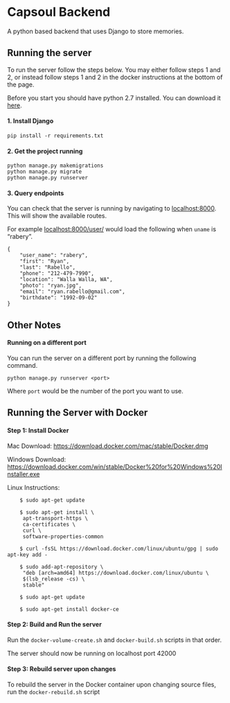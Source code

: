 # Capsoul Backend
A python based backend that uses Django to store memories.

## Running the server

To run the server follow the steps below.
You may either follow steps 1 and 2, or instead follow steps 1 and 2 in the docker instructions at the bottom of the page.

Before you start you should have python 2.7 installed. You can download it [here](https://www.python.org/downloads/).

#### 1. Install Django
```
pip install -r requirements.txt
```
#### 2. Get the project running
```
python manage.py makemigrations
python manage.py migrate
python manage.py runserver
```

#### 3. Query endpoints
You can check that the server is running by navigating to [localhost:8000](http://localhost:8000). This will show the available routes.

For example [localhost:8000/user/<uname>](http://localhost:8000/users/rabery) would load the following when `uname` is “rabery”.
```
{
    "user_name": "rabery",
    "first": "Ryan",
    "last": "Rabello",
    "phone": "212-479-7990",
    "location": "Walla Walla, WA",
    "photo": "ryan.jpg",
    "email": "ryan.rabello@gmail.com",
    "birthdate": "1992-09-02"
}
```

## Other Notes
#### Running on a different port
You can run the server on a different port by running the following command.
```
python manage.py runserver <port>
```
Where `port` would be the number of the port you want to use.

## Running the Server with Docker
#### Step 1: Install Docker
Mac Download: https://download.docker.com/mac/stable/Docker.dmg

Windows Download: https://download.docker.com/win/stable/Docker%20for%20Windows%20Installer.exe

Linux Instructions:
```
	$ sudo apt-get update

	$ sudo apt-get install \
	 apt-transport-https \
	 ca-certificates \
	 curl \
	 software-properties-common

	$ curl -fsSL https://download.docker.com/linux/ubuntu/gpg | sudo apt-key add -

	$ sudo add-apt-repository \
	 "deb [arch=amd64] https://download.docker.com/linux/ubuntu \
	 $(lsb_release -cs) \
	 stable"

	$ sudo apt-get update

	$ sudo apt-get install docker-ce
```

#### Step 2: Build and Run the server
Run the `docker-volume-create.sh` and `docker-build.sh` scripts in that order.

The server should now be running on localhost port 42000

#### Step 3: Rebuild server upon changes
To rebuild the server in the Docker container upon changing source files, run the `docker-rebuild.sh` script

